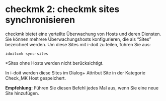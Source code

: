 # checkmk 2: checkmk sites synchronisieren

checkmk bietet eine verteilte Überwachung von Hosts und deren Diensten. Sie können mehrere Überwachungshosts konfigurieren, die als “Sites” bezeichnet werden. Um diese Sites mit i-doit zu teilen, führen Sie aus:

    idoitcmk sync-sites

\*Sites ohne Hosts werden nicht berücksichtigt.

In i-doit werden diese Sites im Dialog+ Attribut Site in der Kategorie Check_MK Host gespeichert.

**Empfehlung:** Führen Sie diesen Befehl jedes Mal aus, wenn Sie eine neue Site hinzufügen.
